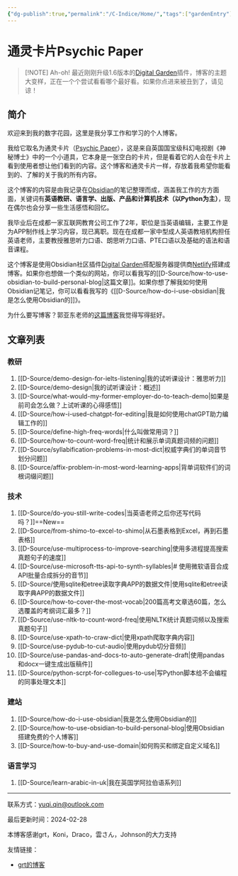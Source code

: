 ```yaml
---
{"dg-publish":true,"permalink":"/C-Indice/Home/","tags":["gardenEntry"],"created":"2023-09-21T09:27:51.000+08:00"}
---
```


# 通灵卡片Psychic Paper


> [!NOTE] Ah-oh!
> 最近刚刚升级1.6版本的[Digital Garden](https://github.com/obsidianMkdocs/obsidian-github-publisher)插件，博客的主题大变样，正在一个个尝试看看哪个最好看。如果你点进来被丑到了，请见谅！


## 简介
欢迎来到我的数字花园，这里是我分享工作和学习的个人博客。

我给它取名为通灵卡片（[Psychic Paper](https://tardis.fandom.com/wiki/Psychic_paper)），这是来自英国国宝级科幻电视剧《神秘博士》中的一个小道具，它本身是一张空白的卡片，但是看着它的人会在卡片上看到使用者想让他们看到的内容。这个博客和通灵卡片一样，存放着我希望你能看到的、了解的关于我的所有内容。

这个博客的内容是由我记录在[Obsidian](https://obsidian.md)的笔记整理而成，涵盖我工作的方方面面，关键词有**英语教研、语言学、出版、产品和计算机技术（以Python为主）**，现在偶尔也会分享一些生活感悟和回忆。

我毕业后在成都一家互联网教育公司工作了2年，职位是当英语编辑，主要工作是为APP制作线上学习内容，现已离职。现在在成都一家中型成人英语教培机构担任英语老师，主要教授雅思听力口语、朗思听力口语、PTE口语以及基础的语法和语音课程。

这个博客是使用Obsidian社区插件[Digital Garden](https://github.com/obsidianMkdocs/obsidian-github-publisher)搭配服务器提供商[Netlify](https://app.netlify.com/teams/yuqiqin-a/overview)搭建成博客。如果你也想做一个类似的网站，你可以看我写的[[D-Source/how-to-use-obsidian-to-build-personal-blog\|这篇文章]]。如果你想了解我如何使用Obsidian记笔记，你可以看看我写的《[[D-Source/how-do-i-use-obsidian\|我是怎么使用Obsidian的]]》。

为什么要写博客？郭亚东老师的[这篇博客](https://www.dannyguo.com/blog/why-i-blog)我觉得写得挺好。


## 文章列表
### 教研
1. [[D-Source/demo-design-for-ielts-listening\|我的试听课设计：雅思听力]] 
2. [[D-Source/demo-design\|我的试听课设计：概述]] 
3. [[D-Source/what-would-my-former-employer-do-to-teach-demo\|如果是前司会怎么做？上试听课的心得感悟]] 
4. [[D-Source/how-i-used-chatgpt-for-editing\|我是如何使用chatGPT助力编辑工作的]] 
5. [[D-Source/define-high-freq-words\|什么叫做常用词？]] 
6. [[D-Source/how-to-count-word-freq\|统计和展示单词真题词频的问题]] 
7. [[D-Source/syllabification-problems-in-most-dict\|权威字典们的单词音节划分问题]]
8. [[D-Source/affix-problem-in-most-word-learning-apps\|背单词软件们的词根词缀问题]]

### 技术
1. [[D-Source/do-you-still-write-codes\|当英语老师之后你还写代码吗？]]==New==
2. [[D-Source/from-shimo-to-excel-to-shimo\|从石墨表格到Excel，再到石墨表格]] 
3. [[D-Source/use-multiprocess-to-improve-searching\|使用多进程提高搜索真题句子的速度]]
4. [[D-Source/use-microsoft-tts-api-to-synth-syllables\|# 使用微软语音合成API批量合成拆分的音节]] 
5. [[D-Source/使用sqlite和etree读取字典APP的数据文件\|使用sqlite和etree读取字典APP的数据文件]] 
6. [[D-Source/how-to-cover-the-most-vocab\|200篇高考文章选60篇，怎么选覆盖的考纲词汇最多？]]  
7. [[D-Source/use-nltk-to-count-word-freq\|使用NLTK统计真题词频以及搜索真题句子]]
8. [[D-Source/use-xpath-to-craw-dict\|使用xpath爬取字典内容]]
9. [[D-Source/use-pydub-to-cut-audio\|使用pydub切分音频]]
10. [[D-Source/use-pandas-and-docs-to-auto-generate-draft\|使用pandas和docx一键生成出版稿件]]
11. [[D-Source/python-scrpt-for-collegues-to-use\|写Python脚本给不会编程的同事处理文本]]

###  建站
1. [[D-Source/how-do-i-use-obsidian\|我是怎么使用Obsidian的]] 
2.  [[D-Source/how-to-use-obsidian-to-build-personal-blog\|使用Obsidian搭建免费的个人博客]]
3. [[D-Source/how-to-buy-and-use-domain\|如何购买和绑定自定义域名]]

### 语言学习
1. [[D-Source/learn-arabic-in-uk\|我在英国学阿拉伯语系列]]


---
联系方式：yuqi.qin@outlook.com

最后更新时间：2024-02-28

本博客感谢grt，Koni，Draco，雲さん，Johnson的大力支持

友情链接：
- [grt的博客](https://gaoryrt.com/)